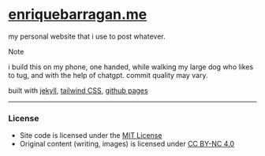 # [enriquebarragan.me](https://enriquebarragan.github.io)
my personal website that i use to post whatever.

> [!NOTE]
> i build this on my phone, one handed, while walking my large dog who likes to tug, and with the help of chatgpt. commit quality may vary.

built with [jekyll](https://jekyllrb.com/), [tailwind CSS](https://tailwindcss.com/), [github pages](https://pages.github.com/)

---

### License

- Site code is licensed under the [MIT License](LICENSE)
- Original content (writing, images) is licensed under [CC BY-NC 4.0](LICENSE-content.md)